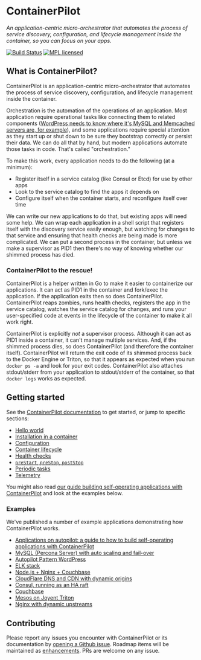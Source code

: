 # ContainerPilot

*An application-centric micro-orchestrator that automates the process of service discovery, configuration, and lifecycle management inside the container, so you can focus on your apps.*

[![Build Status](https://travis-ci.org/joyent/containerpilot.svg)](https://travis-ci.org/joyent/containerpilot)
[![MPL licensed](https://img.shields.io/badge/license-MPL_2.0-blue.svg)](https://github.com/joyent/containerpilot/blob/master/LICENSE)

## What is ContainerPilot?

ContainerPilot is an application-centric micro-orchestrator that automates the process of service discovery, configuration, and lifecycle management inside the container.

Orchestration is the automation of the operations of an application. Most application require operational tasks like connecting them to related components ([WordPress needs to know where it's MySQL and Memcached servers are, for example](https://www.joyent.com/blog/wordpress-on-autopilot)), and some applications require special attention as they start up or shut down to be sure they bootstrap correctly or persist their data. We can do all that by hand, but modern applications automate those tasks in code. That's called "orchestration."

To make this work, every application needs to do the following (at a minimum):

- Register itself in a service catalog (like Consul or Etcd) for use by other apps
- Look to the service catalog to find the apps it depends on
- Configure itself when the container starts, and reconfigure itself over time

We can write our new applications to do that, but existing apps will need some help. We can wrap each application in a shell script that registers itself with the discovery service easily enough, but watching for changes to that service and ensuring that health checks are being made is more complicated. We can put a second process in the container, but unless we make a supervisor as PID1 then there's no way of knowing whether our shimmed process has died.

### ContainerPilot to the rescue!

ContainerPilot is a helper written in Go to make it easier to containerize our applications. It can act as PID1 in the container and fork/exec the application. If the application exits then so does ContainerPilot. ContainerPilot reaps zombies, runs health checks, registers the app in the service catalog, watches the service catalog for changes, and runs your user-specified code at events in the lifecycle of the container to make it all work right.

ContainerPilot is explicitly *not* a supervisor process. Although it can act as PID1 inside a container, it can't manage multiple services. And, if the shimmed process dies, so does ContainerPilot (and therefore the container itself). ContainerPilot will return the exit code of its shimmed process back to the Docker Engine or Triton, so that it appears as expected when you run `docker ps -a` and look for your exit codes. ContainerPilot also attaches stdout/stderr from your application to stdout/stderr of the container, so that `docker logs` works as expected.

## Getting started

See the [ContainerPilot documentation](https://www.joyent.com/containerpilot/docs) to get started, or jump to specific sections:

- [Hello world](https://www.joyent.com/containerpilot/docs)
- [Installation in a container](https://www.joyent.com/containerpilot/docs)
- [Configuration](https://www.joyent.com/containerpilot/docs)
- [Container lifecycle](https://www.joyent.com/containerpilot/docs)
- [Health checks](https://www.joyent.com/containerpilot/docs)
- [`preStart`, `preStop`, `postStop`](https://www.joyent.com/containerpilot/docs)
- [Periodic tasks](https://www.joyent.com/containerpilot/docs/tasks)
- [Telemetry](https://www.joyent.com/containerpilot/docs/telemetry)

You might also read [our guide building self-operating applications with ContainerPilot](https://www.joyent.com/blog/applications-on-autopilot) and look at the examples below.

### Examples

We've published a number of example applications demonstrating how ContainerPilot works.

- [Applications on autopilot: a guide to how to build self-operating applications with ContainerPilot](https://www.joyent.com/blog/applications-on-autopilot)
- [MySQL (Percona Server) with auto scaling and fail-over](https://www.joyent.com/blog/dbaas-simplicity-no-lock-in)
- [Autopilot Pattern WordPress](https://www.joyent.com/blog/wordpress-on-autopilot)
- [ELK stack](https://www.joyent.com/blog/docker-log-drivers)
- [Node.js + Nginx + Couchbase](https://www.joyent.com/blog/docker-nodejs-nginx-nosql-autopilot)
- [CloudFlare DNS and CDN with dynamic origins](https://github.com/autopilotpattern/cloudflare)
- [Consul, running as an HA raft](https://github.com/autopilotpattern/consul)
- [Couchbase](https://github.com/autopilotpattern/couchbase)
- [Mesos on Joyent Triton](https://www.joyent.com/blog/mesos-by-the-pound)
- [Nginx with dynamic upstreams](https://www.joyent.com/blog/dynamic-nginx-upstreams-with-containerpilot)

## Contributing

Please report any issues you encounter with ContainerPilot or its documentation by [opening a Github issue](https://github.com/joyent/containerpilot/issues). Roadmap items will be maintained as [enhancements](https://github.com/joyent/containerpilot/issues?q=is%3Aopen+is%3Aissue+label%3Aenhancement). PRs are welcome on any issue.

